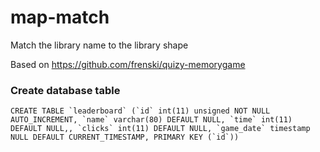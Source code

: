 # map-match
Match the library name to the library shape

Based on https://github.com/frenski/quizy-memorygame

### Create database table
    CREATE TABLE `leaderboard` (`id` int(11) unsigned NOT NULL AUTO_INCREMENT, `name` varchar(80) DEFAULT NULL, `time` int(11) DEFAULT NULL,, `clicks` int(11) DEFAULT NULL, `game_date` timestamp NULL DEFAULT CURRENT_TIMESTAMP, PRIMARY KEY (`id`))
